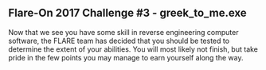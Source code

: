 ## Flare-On 2017 Challenge #3 - greek_to_me.exe

Now that we see you have some skill in reverse
engineering computer software, the FLARE team
has decided that you should be tested to
determine the extent of your abilities. You will
most likely not finish, but take pride in the
few points you may manage to earn yourself along
the way.

